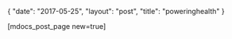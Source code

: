 {
   "date": "2017-05-25",
   "layout": "post",
   "title": "poweringhealth"
}

[mdocs_post_page new=true]